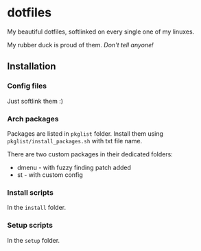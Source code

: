 # dotfiles

My beautiful dotfiles, softlinked on every single one of my linuxes.

My rubber duck is proud of them. *Don't tell anyone!*

## Installation

### Config files
Just softlink them :)

### Arch packages
Packages are listed in `pkglist` folder. Install them using `pkglist/install_packages.sh` with txt file name.

There are two custom packages in their dedicated folders:
* dmenu - with fuzzy finding patch added
* st - with custom config

### Install scripts
In the `install` folder.

### Setup scripts
In the `setup` folder.
